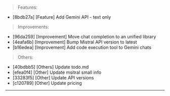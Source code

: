 > Features:
- [8bdb27a] [Feature] Add Gemini API - text only

> Improvements:
- [96da259] [Improvement] Move chat completion to an unified library
- [4eafa6b] [Improvement] Bump Mistral API version to latest
- [b16edea] [Improvement] Add code execution tool to Gemini chats

> Others:
- [40bdbb5] [Others] Update todo.md
- [efea0f4] [Other] Update msitral small info
- [33283f5] [Other] Update API versions
- [c120789] [Other] Update pricing


---
